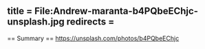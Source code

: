 title = File:Andrew-maranta-b4PQbeEChjc-unsplash.jpg
redirects =
---

== Summary ==
https://unsplash.com/photos/b4PQbeEChjc